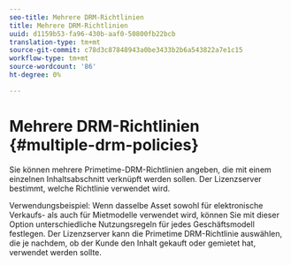 ```yaml
---
seo-title: Mehrere DRM-Richtlinien
title: Mehrere DRM-Richtlinien
uuid: d1159b53-fa96-430b-aaf0-50800fb22bcb
translation-type: tm+mt
source-git-commit: c78d3c87848943a0be3433b2b6a543822a7e1c15
workflow-type: tm+mt
source-wordcount: '86'
ht-degree: 0%

---
```



# Mehrere DRM-Richtlinien {#multiple-drm-policies}

Sie können mehrere Primetime-DRM-Richtlinien angeben, die mit einem einzelnen Inhaltsabschnitt verknüpft werden sollen. Der Lizenzserver bestimmt, welche Richtlinie verwendet wird.

Verwendungsbeispiel: Wenn dasselbe Asset sowohl für elektronische Verkaufs- als auch für Mietmodelle verwendet wird, können Sie mit dieser Option unterschiedliche Nutzungsregeln für jedes Geschäftsmodell festlegen. Der Lizenzserver kann die Primetime DRM-Richtlinie auswählen, die je nachdem, ob der Kunde den Inhalt gekauft oder gemietet hat, verwendet werden sollte.
